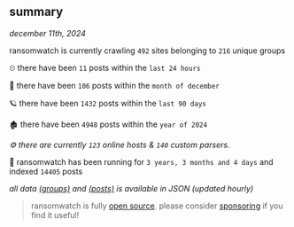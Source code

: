 
## summary
_december 11th, 2024_

ransomwatch is currently crawling `492` sites belonging to `216` unique groups

⏲ there have been `11` posts within the `last 24 hours`

🦈 there have been `106` posts within the `month of december`

🪐 there have been `1432` posts within the `last 90 days`

🏚 there have been `4948` posts within the `year of 2024`

_⚙️ there are currently `123` online hosts & `140` custom parsers._

🦕 ransomwatch has been running for `3 years, 3 months and 4 days` and indexed `14405` posts

_all data  [(groups)](http://ransomwhat.telemetry.ltd/groups) and [(posts)](http://ransomwhat.telemetry.ltd/posts) is available in JSON (updated hourly)_

> ransomwatch is fully [open source](https://github.com/joshhighet/ransomwatch#ransomwatch--). please consider [sponsoring](https://github.com/sponsors/joshhighet) if you find it useful!
